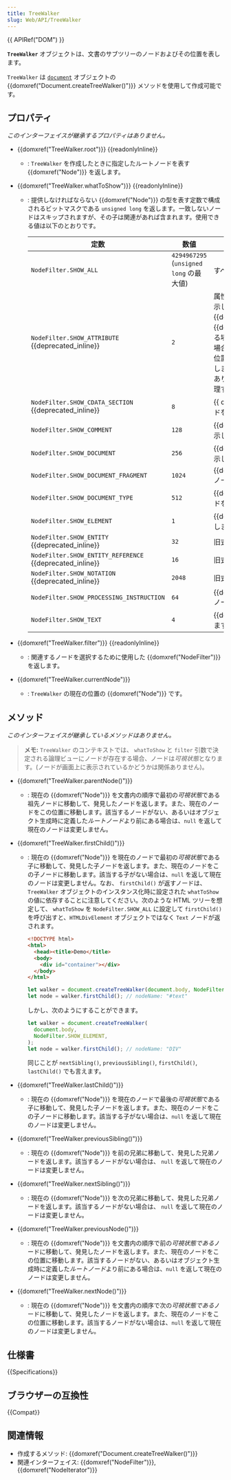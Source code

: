 ```yaml
---
title: TreeWalker
slug: Web/API/TreeWalker
---
```


{{ APIRef("DOM") }}

**`TreeWalker`** オブジェクトは、文書のサブツリーのノードおよびその位置を表します。

`TreeWalker` は [`document`](/ja/docs/Web/API/document) オブジェクトの {{domxref("Document.createTreeWalker()")}} メソッドを使用して作成可能です。

## プロパティ

_このインターフェイスが継承するプロパティはありません。_

- {{domxref("TreeWalker.root")}} {{readonlyInline}}
  - : `TreeWalker` を作成したときに指定したルートノードを表す {{domxref("Node")}} を返します。
- {{domxref("TreeWalker.whatToShow")}} {{readonlyInline}}

  - : 提供しなければならない {{domxref("Node")}} の型を表す定数で構成されるビットマスクである `unsigned long` を返します。一致しないノードはスキップされますが、その子は関連があれば含まれます。使用できる値は以下のとおりです。

    | 定数                                                     | 数値                                    | 説明                                                                                                                                                                                                                                                                                                                                |
    | -------------------------------------------------------- | --------------------------------------- | ----------------------------------------------------------------------------------------------------------------------------------------------------------------------------------------------------------------------------------------------------------------------------------------------------------------------------------- |
    | `NodeFilter.SHOW_ALL`                                    | `4294967295` (`unsigned long` の最大値) | すべてのノードを表示します。                                                                                                                                                                                                                                                                                                        |
    | `NodeFilter.SHOW_ATTRIBUTE` {{deprecated_inline}}        | `2`                                     | 属性の {{domxref("Attr")}} ノードを表示します。これはルートとして {{domxref("Attr")}} を含む {{domxref("TreeWalker")}} を作成する場合に限り、意味があります。この場合は、反復処理や走査処理の最初の位置に属性ノードが現れることを意味します。属性はほかのノードの子ではありませんので、文書ツリーを走査処理するときは出現しません。 |
    | `NodeFilter.SHOW_CDATA_SECTION` {{deprecated_inline}}    | `8`                                     | {{ domxref("CDATASection") }} ノードを表示します。                                                                                                                                                                                                                                                                                  |
    | `NodeFilter.SHOW_COMMENT`                                | `128`                                   | {{domxref("Comment")}} ノードを表示します。                                                                                                                                                                                                                                                                                         |
    | `NodeFilter.SHOW_DOCUMENT`                               | `256`                                   | {{domxref("Document")}} ノードを表示します。                                                                                                                                                                                                                                                                                        |
    | `NodeFilter.SHOW_DOCUMENT_FRAGMENT`                      | `1024`                                  | {{domxref("DocumentFragment")}} ノードを表示します。                                                                                                                                                                                                                                                                                |
    | `NodeFilter.SHOW_DOCUMENT_TYPE`                          | `512`                                   | {{domxref("DocumentType")}} ノードを表示します。                                                                                                                                                                                                                                                                                    |
    | `NodeFilter.SHOW_ELEMENT`                                | `1`                                     | {{domxref("Element")}} ノードを表示します。                                                                                                                                                                                                                                                                                         |
    | `NodeFilter.SHOW_ENTITY` {{deprecated_inline}}           | `32`                                    | 旧式、もう使えません。                                                                                                                                                                                                                                                                                                              |
    | `NodeFilter.SHOW_ENTITY_REFERENCE` {{deprecated_inline}} | `16`                                    | 旧式、もう使えません。                                                                                                                                                                                                                                                                                                              |
    | `NodeFilter.SHOW_NOTATION` {{deprecated_inline}}         | `2048`                                  | 旧式、もう使えません。                                                                                                                                                                                                                                                                                                              |
    | `NodeFilter.SHOW_PROCESSING_INSTRUCTION`                 | `64`                                    | {{domxref("ProcessingInstruction")}} ノードを表示します。                                                                                                                                                                                                                                                                           |
    | `NodeFilter.SHOW_TEXT`                                   | `4`                                     | {{domxref("Text")}} ノードを表示します。                                                                                                                                                                                                                                                                                            |

- {{domxref("TreeWalker.filter")}} {{readonlyInline}}
  - : 関連するノードを選択するために使用した {{domxref("NodeFilter")}} を返します。
- {{domxref("TreeWalker.currentNode")}}
  - : `TreeWalker` の現在の位置の {{domxref("Node")}} です。

## メソッド

_このインターフェイスが継承しているメソッドはありません。_

> **メモ:** `TreeWalker` のコンテキストでは、 `whatToShow` と `filter` 引数で決定される論理ビューにノードが存在する場合、ノードは*可視状態*となります。(ノードが画面上に表示されているかどうかは関係ありません)。

- {{domxref("TreeWalker.parentNode()")}}
  - : 現在の {{domxref("Node")}} を文書内の順序で最初の*可視状態*である祖先ノードに移動して、発見したノードを返します。また、現在のノードをこの位置に移動します。該当するノードがない、あるいはオブジェクト生成時に定義した*ルートノード*より前にある場合は、`null` を返して現在のノードは変更しません。
- {{domxref("TreeWalker.firstChild()")}}

  - : 現在の {{domxref("Node")}} を現在のノードで最初の*可視状態*である子に移動して、発見した子ノードを返します。また、現在のノードをこの子ノードに移動します。該当する子がない場合は、`null` を返して現在のノードは変更しません。なお、 `firstChild()` が返すノードは、 `TreeWalker` オブジェクトのインスタンス化時に設定された `whatToShow` の値に依存することに注意してください。次のような HTML ツリーを想定して、 `whatToShow` を `NodeFilter.SHOW_ALL` に設定して `firstChild()` を呼び出すと、`HTMLDivElement` オブジェクトではなく `Text` ノードが返されます。

    ```html
    <!DOCTYPE html>
    <html>
      <head><title>Demo</title>
      <body>
        <div id="container"></div>
      </body>
    </html>
    ```

    ```js
    let walker = document.createTreeWalker(document.body, NodeFilter.SHOW_ALL);
    let node = walker.firstChild(); // nodeName: "#text"
    ```

    しかし、次のようにすることができます。

    ```js
    let walker = document.createTreeWalker(
      document.body,
      NodeFilter.SHOW_ELEMENT,
    );
    let node = walker.firstChild(); // nodeName: "DIV"
    ```

    同じことが `nextSibling()`, `previousSibling()`, `firstChild()`, `lastChild()` でも言えます。

- {{domxref("TreeWalker.lastChild()")}}
  - : 現在の {{domxref("Node")}} を現在のノードで最後の*可視状態*である子に移動して、発見した子ノードを返します。また、現在のノードをこの子ノードに移動します。該当する子がない場合は、`null` を返して現在のノードは変更しません。
- {{domxref("TreeWalker.previousSibling()")}}
  - : 現在の {{domxref("Node")}} を前の兄弟に移動して、発見した兄弟ノードを返します。該当するノードがない場合は、 `null` を返して現在のノードは変更しません。
- {{domxref("TreeWalker.nextSibling()")}}
  - : 現在の {{domxref("Node")}} を次の兄弟に移動して、発見した兄弟ノードを返します。該当するノードがない場合は、 `null` を返して現在のノードは変更しません。
- {{domxref("TreeWalker.previousNode()")}}
  - : 現在の {{domxref("Node")}} を文書内の順序で前の<em>可視状態である</em>ノードに移動して、発見したノードを返します。また、現在のノードをこの位置に移動します。該当するノードがない、あるいはオブジェクト生成時に定義した<em>ルートノード</em>より前にある場合は、`null` を返して現在のノードは変更しません。
- {{domxref("TreeWalker.nextNode()")}}
  - : 現在の {{domxref("Node")}} を文書内の順序で次の<em>可視状態である</em>ノードに移動して、発見したノードを返します。また、現在のノードをこの位置に移動します。該当するノードがない場合は、`null` を返して現在のノードは変更しません。

## 仕様書

{{Specifications}}

## ブラウザーの互換性

{{Compat}}

## 関連情報

- 作成するメソッド: {{domxref("Document.createTreeWalker()")}}
- 関連インターフェイス: {{domxref("NodeFilter")}}, {{domxref("NodeIterator")}}
